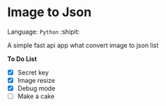# Image to Json

Language: `Python` :shipit:

A simple fast api app what convert image to json list

**To Do List**
- [x] Secret key
- [x] Image resize
- [x] Debug mode
- [ ] Make a cake
